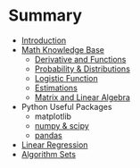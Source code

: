 # Summary

* [Introduction](README.md)
* [Math Knowledge Base](chapter1.md)
  * [Derivative and Functions](chapter1/derivative-and-functions.md)
  * [Probability & Distributions](chapter1/probability.md)
  * [Logistic Function](chapter1/logistic-function.md)
  * [Estimations](chapter1/estimations.md)
  * [Matrix and Linear Algebra](chapter1/matrix-and-linear-algebra.md)
* Python Useful Packages
  * matplotlib
  * [numpy & scipy](numpy-and-scipy.md)
  * [pandas](pandas.md)
* [Linear Regression](linear-regression.md)
* [Algorithm Sets](algorithm-sets.md)

